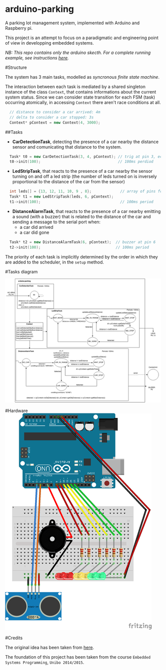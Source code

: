 # arduino-parking
A parking lot management system, implemented with Arduino and Raspberry pi.

This project is an attempt to focus on a paradigmatic and engineering point of view in developping embedded systems.

*NB: This repo contains only the arduino skecth. For a complete running example, see instructions [here](https://github.com/AL333Z/play-parking-pi).*

#Structure

The system has 3 main tasks, modelled as *syncronous finite state machine*.

The interaction between each task is mediated by a shared singleton instance of the class `Context`, that contains informations about the current system status.
Since we can consider state transition for each FSM (task) occurring atomically, in accessing `Context` there aren't race conditions at all.
```c++
  // distance to consider a car arrived: 4m
  // delta to consider a car stopped: 3s
  Context* pContext = new Context(4, 3000); 
```

##Tasks

- **CarDetectionTask**, detecting the presence of a car nearby the distance sensor and comunicating that distance to the system.
```c++
  Task* t0 = new CarDetectionTask(3, 4, pContext); // trig at pin 3, echo at pin 4
  t0->init(100);                                   // 100ms perdiod
```

- **LedStripTask**, that reacts to the presence of a car nearby the sensor turning on and off a led strip (the number of leds turned on is inversely proportional to the distance of the car from the sensor)
```c++
  int leds[] = {13, 12, 11, 10, 9 , 8};             // array of pins for led strip
  Task* t1 = new LedStripTask(leds, 6, pContext);   
  t1->init(100);                                    // 100ms period
```

- **DistanceAlarmTask**, that reacts to the presence of a car nearby emitting a sound (with a buzzer) that is related to the distance of the car and sending a message to the serial port when:
  - a car did arrived
  - a car did gone
```c++
  Task* t2 = new DistanceAlarmTask(6, pContext);  // buzzer at pin 6
  t2->init(100);                                  // 100ms period
``` 

The priority of each task is implicitly determined by the order in which they are added to the scheduler, in the `setup` method.

#Tasks diagram

![](tasks.png)

#Hardware
![](arduino-parking_bb.png)

#Credits

The original idea has been taken from [here](https://sarpur.wordpress.com/2012/08/18/arduino-uno-parking-sensor/).

The foundation of this project has been taken from the course `Embedded Systems Programming`, `Unibo 2014/2015`.
